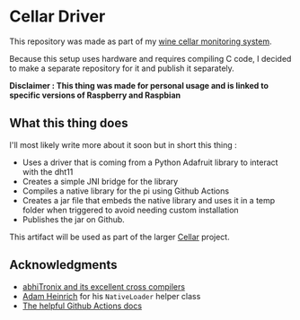 # Cellar Driver

This repository was made as part of my [wine cellar monitoring system](https://lengrand.fr/building-a-wine-cellar-monitoring-system-part-1-the-hardware/).

Because this setup uses hardware and requires compiling C code, I decided to make a separate repository for it and publish it separately.

__Disclaimer : This thing was made for personal usage and is linked to specific versions of Raspberry and Raspbian__  

## What this thing does

I'll most likely write more about it soon but in short this thing :

* Uses a driver that is coming from a Python Adafruit library to interact with the dht11
* Creates a simple JNI bridge for the library
* Compiles a native library for the pi using Github Actions
* Creates a jar file that embeds the native library and uses it in a temp folder when triggered to avoid needing custom installation
* Publishes the jar on Github.

This artifact will be used as part of the larger [Cellar](https://github.com/jlengrand/cellar) project.

## Acknowledgments 

* [abhiTronix and its excellent cross compilers](https://github.com/abhiTronix/raspberry-pi-cross-compilers/wiki/Cross-Compiler:-Installation-Instructions#c-extracting-and-linking-binary)
* [Adam Heinrich](https://www.adamh.cz/blog/2012/12/how-to-load-native-jni-library-from-jar/) for his `NativeLoader` helper class
* [The helpful Github Actions docs](https://docs.github.com/en/actions/language-and-framework-guides/publishing-java-packages-with-maven#publishing-packages-to-github-packages)